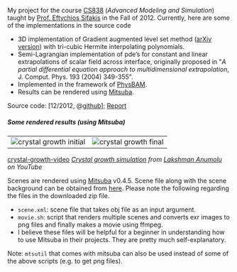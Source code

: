 My project for the course [CS838](http://pages.cs.wisc.edu/~sifakis/courses/cs838-f12/) (_Advanced Modeling and Simulation_) taught by [Prof. Eftychios Sifakis] in the Fall of 2012. Currently, here are some of the implementations in the source code

* 3D implementation of Gradient augmented level set method ([arXiv version](https://arxiv.org/abs/0905.3409)) with tri-cubic Hermite interpolating polynomials.
* Semi-Lagrangian implementation of pde’s for constant and linear extrapolations of scalar field across interface, originally proposed in "_A partial differential equation approach to multidimensional extrapolation_, J. Comput. Phys. 193 (2004) 349-355".
* Implemented in the framework of [PhysBAM].
* Results can be rendered using [Mitsuba].

Source code: [12/2012, @[github](https://github.com/acrlakshman/crystal_growth_level_set_method)]; [Report]()

##### Some rendered results (using Mitsuba)

| | |
|-|-|
|![crystal growth initial](crystal-growth/crystal_growth_initial.png)|![crystal growth final](crystal_growth_t.png)|

[crystal-growth-video](https://youtu.be/KuVfyDwx2qo "show_video")
*[Crystal growth simulation](https://youtu.be/KuVfyDwx2qo) from [Lakshman Anumolu](https://www.youtube.com/channel/UC-kESKbz8Vw4RgoQiEh_LLg) on YouTube*

Scenes are rendered using [Mitsuba] v0.4.5. Scene file along with the scene background can be obtained from [here](crystal-growth/renderscene.zip). Please note the following regarding the files in the downloaded zip file.
* `scene.xml`: scene file that takes obj file as an input argument.
* `movie.sh`: script that renders multiple scenes and converts exr images to png files and finally makes a movie using ffmpeg.
* I believe these files will be helpful for a beginner in understanding how to use Mitsuba in their projects. They are pretty much self-explanatory.

Note: `mtsutil` that comes with mitsuba can also be used instead of some of the above scripts (e.g. to get png files).

[Prof. Eftychios Sifakis]: http://pages.cs.wisc.edu/~sifakis/
[PhysBAM]: http://physbam.stanford.edu/
[Mitsuba]: http://www.mitsuba-renderer.org/